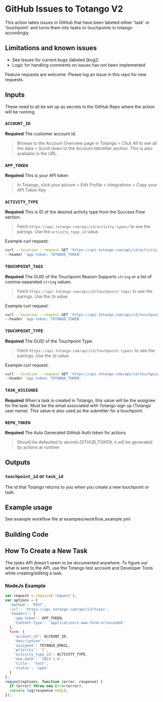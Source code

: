 # GitHub Issues to Totango V2

This action takes issues in GitHub that have been labeled either 'task' or 'touchpoint' and turns them into tasks or touchpoints in totango accordingly.

## Limitations and known issues

* See Issues for current bugs (labeled [bug])
* Logic for handling comments on issues has not been implemented

Feature requests are welcome. Please log an issue in this repo for new requests.

## Inputs

These need to all be set up as secrets in the GitHub Repo where the action will be running.

### `ACCOUNT_ID`

**Required** The customer account id.
> Browse to the Account Overview page in Totango > Click All to see all the data > Scroll down to the Account Identifier section. This is also available in the URL.

### `APP_TOKEN`

**Required** This is your API token
> In Totango, click your picture > Edit Profile > Integrations > Copy your API Token Key

### `ACTIVITY_TYPE`

**Required** This is ID of the desired activity type from the Success Flow section.
> Fetch `https://api.totango.com/api/v3/activity-types/` to see the parings. Use the `activity_type_id` value.

Example curl request:

```sh
curl --location --request GET 'https://api.totango.com/api/v3/activity-types/' \
--header 'app-token: TOTANGO_TOKEN'
```

### `TOUCHPOINT_TAGS`

**Required** The GUID of the Touchpoint Reason
Supports `string` or a list of comma-separated `string` values.

> Fetch `https://api.totango.com/api/v3/touchpoint-tags/` to see the parings. Use the `ID` value.

Example curl request:

```sh
curl --location --request GET 'https://api.totango.com/api/v3/touchpoint-tags/' \
--header 'app-token: TOTANGO_TOKEN'
```

### `TOUCHPOINT_TYPE`

**Required** The GUID of the Touchpoint Type.
> Fetch `https://api.totango.com/api/v3/touchpoint-types/` to see the pairings. Use the `ID` value.

Example curl request:

```sh
curl --location --request GET 'https://api.totango.com/api/v3/touchpoint-types/' \
--header 'app-token: TOTANGO_TOKEN'
```

### `TASK_ASSIGNEE`

**Required** When a task is created in Totango, this value will be the assignee for the task. Must be the email associated with Totango sign up (Totango user name). This value is also used as the submitter for a touchpoint.

### `REPO_TOKEN`

**Required** The Auto Generated GitHub Auth token for actions
> Should be defaulted to secrets.GITHUB_TOKEN, it will be generated by actions at runtime

## Outputs

### `touchpoint_id` or `task_id`

The id that Totango returns to you when you create a new touchpoint or task.

## Example usage

See example workflow file at examples/workflow_example.yml

## Building Code

## How To Create a New Task

The tasks API doesn't seem to be documented anywhere. To figure out what is sent to the API, use the Totango test account and Developer Tools while creating/editing a task.

### NodeJs Example

``` javascript
var request = require('request');
var options = {
  'method': 'POST',
  'url': 'https://api.totango.com/api/v3/tasks',
  'headers': {
    'app-token': APP_TOKEN,
    'Content-Type': 'application/x-www-form-urlencoded'
  },
  form: {
    'account_id': ACCOUNT_ID,
    'description': '',
    'assignee': TOTANGO_EMAIL,
    'priority': '2',
    'activity_type_id': ACTIVITY_TYPE,
    'due_date': '2023-1-4',
    'title': 'test',
    'status': 'open'
  }
};
request(options, function (error, response) {
  if (error) throw new Error(error);
  console.log(response.body);
});
```
